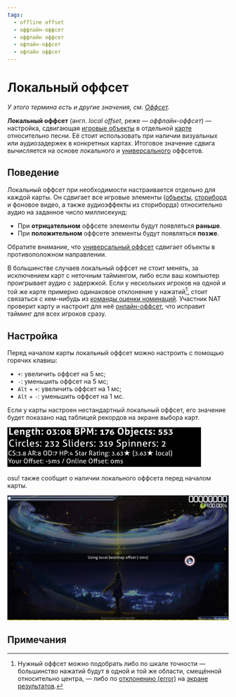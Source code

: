 ```yaml
---
tags:
  - offline offset
  - оффлайн-оффсет
  - оффлайн оффсет
  - офлайн-оффсет
  - офлайн оффсет
---
```


# Локальный оффсет

*У этого термина есть и другие значения, см. [Оффсет](/wiki/Offset).*

**Локальный оффсет** (англ. *local offset*, реже — *оффлайн-оффсет*) — настройка, сдвигающая [игровые объекты](/wiki/Gameplay/Hit_object) в отдельной [карте](/wiki/Beatmap) относительно песни. Её стоит использовать при наличии визуальных или аудиозадержек в конкретных картах. Итоговое значение сдвига вычисляется на основе локального и [универсального](/wiki/Offset/Universal_offset) оффсетов.

## Поведение

Локальный оффсет при необходимости настраивается отдельно для каждой карты. Он сдвигает все игровые элементы ([объекты](/wiki/Gameplay/Hit_object), [сториборд](/wiki/Storyboard) и фоновое видео, а также аудиоэффекты из сториборда) относительно аудио на заданное число миллисекунд:

- При **отрицательном** оффсете элементы будут появляться **раньше**.
- При **положительном** оффсете элементы будут появляться **позже**.

Обратите внимание, что [универсальный оффсет](/wiki/Offset/Universal_offset) сдвигает объекты в противоположном направлении.

В большинстве случаев локальный оффсет не стоит менять, за исключением карт с неточным таймингом, либо если ваш компьютер проигрывает аудио с задержкой. Если у нескольких игроков на одной и той же карте примерно одинаковое отклонение у нажатий[^hit-difference], стоит связаться с кем-нибудь из [команды оценки номинаций](/wiki/People/Nomination_Assessment_Team). Участник NAT проверит карту и настроит для неё [онлайн-оффсет](/wiki/Offset/Online_offset), что исправит тайминг для всех игроков сразу.

## Настройка

Перед началом карты локальный оффсет можно настроить с помощью горячих клавиш:

- `+`: увеличить оффсет на 5 мс;
- `-`: уменьшить оффсет на 5 мс;
- `Alt` + `+`: увеличить оффсет на 1 мс;
- `Alt` + `-`: уменьшить оффсет на 1 мс.

Если у карты настроен нестандартный локальный оффсет, его значение будет показано над таблицей рекордов на экране выбора карт.

![Локальный оффсет](img/local-offset.jpg "Локальный оффсет")

оsu! также сообщит о наличии локального оффсета перед началом карты.

![Сообщение о локальном оффсете](img/local-offset-notice.png "Сообщение о локальном оффсете")

## Примечания

[^hit-difference]: Нужный оффсет можно подобрать либо по шкале точности — большинство нажатий будут в одной и той же области, смещённой относительно центра, — либо по [отклонению (error)](/wiki/Gameplay/Accuracy#error-(отклонение)) на [экране результатов](/wiki/Client/Interface#экран-результатов).
